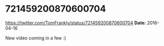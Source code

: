 # 721459200870600704
https://twitter.com/TomFrankly/status/721459200870600704
**Date:** 2016-04-16

New video coming in a few :)

